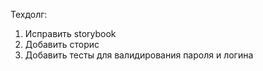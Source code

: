 Техдолг:

1. Исправить storybook
2. Добавить сторис
3. Добавить тесты для валидирования пароля и логина
